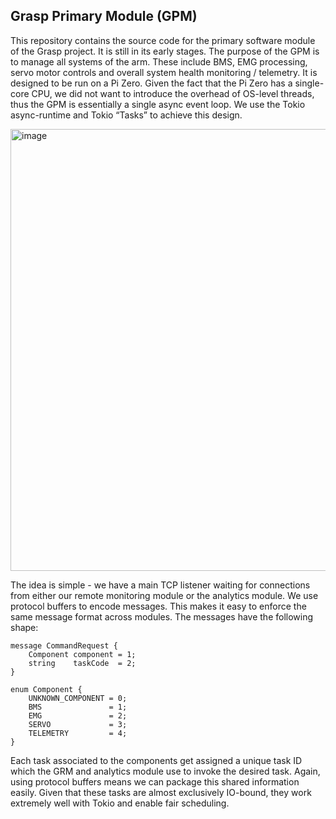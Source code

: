## Grasp Primary Module (GPM)
This repository contains the source code for the primary software module of the Grasp project. It is still in its early stages. The purpose of the GPM is to manage all systems of the arm. These include BMS, EMG processing, servo motor controls and overall system health monitoring / telemetry. It is designed to be run on a Pi Zero. Given the fact that the Pi Zero has a single-core CPU, we did not want to introduce the overhead of OS-level threads, thus the GPM is essentially a single async event loop. We use the Tokio async-runtime and Tokio “Tasks” to achieve this design.

<img width="707" alt="image" src="https://github.com/BEARUBC/gpm/assets/83952444/34cc34ef-b0c5-4f95-836a-b956bfd55171">




The idea is simple - we have a main TCP listener waiting for connections from either our remote monitoring module or the analytics module. We use protocol buffers to encode messages. This makes it easy to enforce the same message format across modules. The messages have the following shape:
```
message CommandRequest {
    Component component = 1;
    string    taskCode  = 2;
}

enum Component {
    UNKNOWN_COMPONENT = 0;
    BMS               = 1;
    EMG               = 2;
    SERVO             = 3;
    TELEMETRY         = 4;
}
```
Each task associated to the components get assigned a unique task ID which the GRM and analytics module use to invoke the desired task. Again, using protocol buffers means we can package this shared information easily. Given that these tasks are almost exclusively IO-bound, they work extremely well with Tokio and enable fair scheduling.
